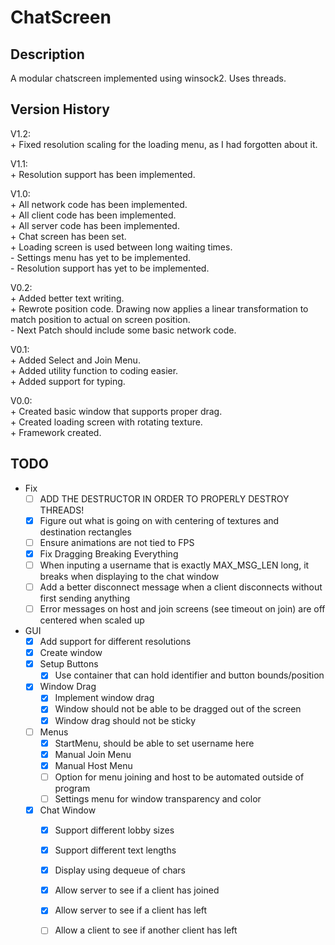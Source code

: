 # ChatScreen

## Description

A modular chatscreen implemented using winsock2. Uses threads.

## Version History

V1.2:  
    + Fixed resolution scaling for the loading menu, as I had forgotten about it.

V1.1:  
    + Resolution support has been implemented.

V1.0:  
    + All network code has been implemented.  
    + All client code has been implemented.  
    + All server code has been implemented.  
    + Chat screen has been set.  
    + Loading screen is used between long waiting times.  
    - Settings menu has yet to be implemented.  
    - Resolution support has yet to be implemented.

V0.2:  
    + Added better text writing.  
    + Rewrote position code. Drawing now applies a linear transformation to match position to actual on screen position.  
    - Next Patch should include some basic network code.

V0.1:  
    + Added Select and Join Menu.  
    + Added utility function to coding easier.  
    + Added support for typing.

V0.0:  
    + Created basic window that supports proper drag.  
    + Created loading screen with rotating texture.  
    + Framework created.

## TODO

- Fix
    - [ ] ADD THE DESTRUCTOR IN ORDER TO PROPERLY DESTROY THREADS!
    - [x] Figure out what is going on with centering of textures and destination rectangles
    - [ ] Ensure animations are not tied to FPS
    - [x] Fix Dragging Breaking Everything
    - [ ] When inputing a username that is exactly MAX_MSG_LEN long, it breaks when displaying to the chat window
    - [ ] Add a better disconnect message when a client disconnects without first sending anything
    - [ ] Error messages on host and join screens (see timeout on join) are off centered when scaled up
 
- GUI
    - [x] Add support for different resolutions
    - [x] Create window
    - [x] Setup Buttons
        - [x] Use container that can hold identifier and button bounds/position
    - [x] Window Drag
        - [x] Implement window drag
        - [x] Window should not be able to be dragged out of the screen
        - [x] Window drag should not be sticky
    - [ ] Menus
        - [x] StartMenu, should be able to set username here
        - [x] Manual Join Menu
        - [x] Manual Host Menu
        - [ ] Option for menu joining and host to be automated outside of program
        - [ ] Settings menu for window transparency and color
    - [x] Chat Window
        - [x] Support different lobby sizes
        - [x] Support different text lengths
        - [x] Display using dequeue of chars
        - [x] Allow server to see if a client has joined
        - [x] Allow server to see if a client has left
        - [ ] Allow a client to see if another client has left

